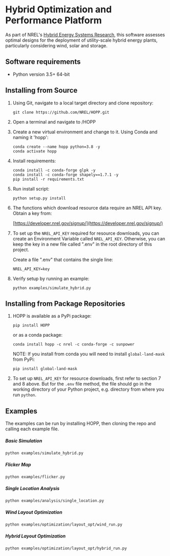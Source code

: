 # Hybrid Optimization and Performance Platform

As part of NREL's [Hybrid Energy Systems Research](https://www.nrel.gov/wind/hybrid-energy-systems-research.html), this
software assesses optimal designs for the deployment of utility-scale hybrid energy plants, particularly considering wind,
solar and storage.

## Software requirements
- Python version 3.5+ 64-bit

## Installing from Source
1. Using Git, navigate to a local target directory and clone repository:
    ```
    git clone https://github.com/NREL/HOPP.git
    ```

2. Open a terminal and navigate to /HOPP

3. Create a new virtual environment and change to it. Using Conda and naming it 'hopp':
    ```
    conda create --name hopp python=3.8 -y
    conda activate hopp
    ```

4. Install requirements:
    ```
    conda install -c conda-forge glpk -y
    conda install -c conda-forge shapely==1.7.1 -y
    pip install -r requirements.txt
    ```

5. Run install script:
    ```
    python setup.py install
    ```

6. The functions which download resource data require an NREL API key. Obtain a key from:
    
    [https://developer.nrel.gov/signup/](https://developer.nrel.gov/signup/)
    

7. To set up the `NREL_API_KEY` required for resource downloads, you can create an Environment Variable called 
   `NREL_API_KEY`. Otherwise, you can keep the key in a new file called ".env" in the root directory of this project. 

    Create a file ".env" that contains the single line:
     ```
    NREL_API_KEY=key
    ```

8. Verify setup by running an example:
    ```
    python examples/simulate_hybrid.py
    ```

## Installing from Package Repositories
1. HOPP is available as a PyPi package:

    ```
    pip install HOPP
    ```

    or as a conda package:

    ```
    conda install hopp -c nrel -c conda-forge -c sunpower
    ```

    NOTE: If you install from conda you will need to install `global-land-mask` from PyPi:

    ```
    pip install global-land-mask
    ```

2. To set up `NREL_API_KEY` for resource downloads, first refer to section 7 and 8 above. But for the `.env` file method,
   the file should go in the working directory of your Python project, e.g. directory from where you run `python`.

## Examples

The examples can be run by installing HOPP, then cloning the repo and calling each example file.

##### Basic Simulation
`python examples/simulate_hybrid.py`

##### Flicker Map
`python examples/flicker.py`

##### Single Location Analysis
`python examples/analysis/single_location.py`

##### Wind Layout Optimization
`python examples/optimization/layout_opt/wind_run.py`

##### Hybrid Layout Optimization
`python examples/optimization/layout_opt/hybrid_run.py`


